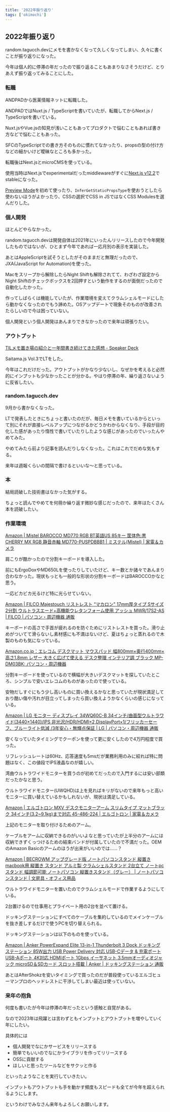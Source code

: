 ```yaml
---
title: '2022年振り返り'
tags: ['okimochi']
---
```


## 2022年振り返り

random.tagucch.devにメモを書かなくなって久しくなってしまい、久々に書くことが振り返りになった。

今年は個人的に停滞の年だったので振り返ることもあまりなさそうだけど、とりあえず振り返ってみることにした。

### 転職

ANDPADから医薬情報ネットに転職した。

ANDPADではNuxt.js / TypeScriptを書いていたが、転職してからNext.js / TypeScriptを書いている。

Nuxt.jsやVue.jsの知見が浅いこともあってプロダクトで悩むこともあれば書き方などで悩むこともあった。

SFCのTypeScriptでの書き方そのものに慣れてなかったり、propsの型の付け方などの細かいけど曖昧なところも多かった。

転職後はNext.jsとmicroCMSを使っている。

使用当時はNext.jsでexperimentalだったmiddlewareがすぐに[Next.js v12.2](https://nextjs.org/blog/next-12-2)でstableになった。

[Preview Mode](https://nextjs.org/docs/advanced-features/preview-mode)を初めて使ったり、`InferGetStaticPropsType`を使おうとしたら使わないほうがよかったり、CSSの選択でCSS in JSではなくCSS Modulesを選んだりした。

### 個人開発

ほとんどやらなかった。

random.tagucch.devは開発自体は2021年にいったんリリースしたので今年開発したものではないが、ひとまず今年であれば一応月別の表示を実装した。

あとはAppleScriptを試そうとしたがそのままだと無理だったので、JXA(JavaScript for Automation)を使った。

Macをスリープから解除したらNight Shiftも解除されてて、わざわざ設定からNight Shiftのチェックボックスを2回押すという動作をするのが面倒だったので自動化したかった。

作ってしばらくは機能していたが、作業環境を変えてクラムシェルモードにしたら動かなくなったのでもう諦めた。OSアップデートで現象そのものが改善されたらしいので今は困っていない。

個人開発という個人開発はあんまりできなかったので来年は頑張りたい。

### アウトプット

[TILメモ置き場の紹介と一年間書き続けてきた感想 \- Speaker Deck](https://speakerdeck.com/tagucch/tilmemozhi-kichang-noshao-jie-to-nian-jian-shu-kisok-ketekitagan-xiang)

Saitama.js Vol.3でLTをした。

今年はこれだけだった。アウトプットがかなり少ないし、なぜかを考えると必然的にインプットも少なかったことが分かる。やはり停滞の年、繰り返さないように反省したい。

### random.tagucch.dev

9月から書かなくなった。

LTで発表したときにちょっと書いたのだが、毎日メモを書いているからといって別にそれが直接レベルアップにつながるかどうかわからなくなり、手段が目的化した感があったり惰性で書いていたりしたような感じがあったのでいったんやめてみた。

やめてみたら前より記事を読んだりしなくなった。これはこれでだめな気もする。

来年は週報くらいの間隔で書けるといいな〜と思っている。

### 本

結局読破した技術書はなかった気がする。

ちょっと読んでやめてを何冊か繰り返す微妙な感じだったので、来年はたくさん本を読破したい。

### 作業環境

[Amazon \| Mistel BAROCCO MD770 RGB BT英語US 85キー 筐体色:黒 CHERRY MX RGB 静音赤軸 MD770\-PUSPDBBB1 \| ミステル\(Mistel\) \| 家電＆カメラ](https://www.amazon.co.jp/gp/product/B08JYYM3V1/ref=ppx_yo_dt_b_asin_title_o01_s01?ie=UTF8&psc=1)

肩こりが酷かったので分割キーボードを導入した。

前にもErgoDoxやMD650Lを使ったりしていたけど、キー数とか諸々であんまり合わなかった。現状もっとも一般的な形状の分割キーボードはBAROCCOかなと思う。

一応ビカビカ光るけど特に光らせていない。

[Amazon \| FILCO Majestouch リストレスト “マカロン" 17mm厚タイプ Sサイズ 2分割 ウルトラスエード\+高機能ウレタンフォーム使用 アッシュ MWR/17S2\-AS \| FILCO \| パソコン・周辺機器 通販](https://www.amazon.co.jp/gp/product/B07N2QF76B/ref=ppx_yo_dt_b_asin_title_o00_s00?ie=UTF8&th=1)

キーボードの高さで手首が疲れるのを防ぐためにリストレストを買った。滑り止めがついてて滑らないし素材感にも不満はないけど、夏はちょっと蒸れるので木製のものも気になっている。

[Amazon\.co\.jp：エレコム デスクマット マウスパッド 幅800mm×奥行400mm×高さ1\.8mm レザー 大きく広げて使える デスク整理 インテリア調 ブラック MP\-DM03BK: パソコン・周辺機器](https://www.amazon.co.jp/gp/product/B09DS61MK3/ref=ppx_yo_dt_b_asin_title_o01_s00?ie=UTF8&th=1)

分割キーボードを使っているので横幅が大きいデスクマットを探していたところ、シンプルで安いエレコムのものがあったので使っている。

安物だしすぐにもう少し高いものに買い換えるかなと思っていたが現状満足しており酷い傷や汚れが目立ってしまったら買い換えようかなくらいの感じになっている。

[Amazon \| LG モニター ディスプレイ 34WQ60C\-B 34インチ/曲面型ウルトラワイド\(3440×1440\)/IPS 非光沢/HDR/HDMI×2,DisplayPort×1/フリッカーセーフ、ブルーライト低減 /3年安心・無輝点保証 \| LG \| パソコン・周辺機器 通販](https://www.amazon.co.jp/gp/product/B0B6NBJ68L/ref=ppx_yo_dt_b_asin_title_o04_s00?ie=UTF8&th=1)

安くなっていたタイミングでクーポンを使って更に安くしたので4万円程度で買った。

リフレッシュレートは60Hz、応答速度も5msだが業務利用のみに絞れば特に問題はなく、この値段でIPS液晶なのが嬉しい。

湾曲ウルトラワイドモニターを買うのが初めてだったので入門するには安い部類だったかなと思う。

ウルトラワイドモニター(UWQHD)は上を見ればキリがないので来年もっと高いモニターに買い替えているかもしれないが、現状は満足している。

[Amazon \| エルゴトロン MXV デスクモニターアーム スリムタイプ マットブラック 34インチ\(3\.2~9\.1kg\)まで対応 45\-486\-224 \| エルゴトロン \| 家電＆カメラ](https://www.amazon.co.jp/gp/product/B07TK9JN5B/ref=ppx_yo_dt_b_asin_title_o07_s02?ie=UTF8&th=1)

上記のモニターを取り付けるためのアーム。

ケーブルをアームに収納できるのがいいよなと思っていたが上半分のアームには収納できずくっつけるための結束バンドが付属していたので不満だった。OEMのAmazon Basicのアームのほうが出来がいいのでは……？

[Amazon \| BECROWM アップグレード版 ノートパソコンスタンド 縦置き macbook用 縦置き スタンド アルミ製 クラムシェルスタンド 2台立て ノートpcスタンド 幅調節可能 ノートパソコン 縦置きスタンド（グレー） \| ノートパソコンスタンド \| 文房具・オフィス用品](https://www.amazon.co.jp/gp/product/B08K7FPFRL/ref=ppx_yo_dt_b_asin_title_o01_s01?ie=UTF8&th=1)

ウルトラワイドモニターを置いたのでクラムシェルモードで作業するようにしている。

2台置けるので仕事用とプライベート用の2台を並べて置ける。

ドッキングステーションにすべてのケーブルを集約しているのでメインケーブルを抜き差しするだけで使うPCを切り替えられる。

ドッキングステーションは以下のものを使っている。

[Amazon \| Anker PowerExpand Elite 13\-in\-1 Thunderbolt 3 Dock ドッキングステーション 85W出力 USB Power Delivery 対応 USB\-Cデータ & 充電ポート USB\-Aポート 4K対応 HDMIポート 1Gbps イーサネット 3\.5mmオーディオジャック microSD＆SDカード スロット搭載 \| Anker \| ドッキングステーション 通販](https://www.amazon.co.jp/gp/product/B087JKDD4M/ref=ppx_yo_dt_b_search_asin_title?ie=UTF8&psc=1)

あとはAfterShokzを安いタイミングで買ったのだが普段使っているエルゴヒューマンプロのヘッドレストに干渉してしまい最近は使っていない。

### 来年の抱負

何度も書いたが今年は停滞の年だったという感触と自覚がある。

なので2023年は飛躍とは言わずともインプットとアウトプットを増やしていく年にしたい。

具体的には

- 個人開発でなにかサービスをリリースする
- 簡単でもいいのでなにかライブラリを作ってリリースする
- OSSに貢献する
- ほしいと思ったツールなどをサクッと作る

といったようなことを実行していきたい。

インプットもアウトプットも手を動かす頻度もスピードも全てが今年を超えられるようにします。

というわけでみなさん来年もよろしくお願いします。
